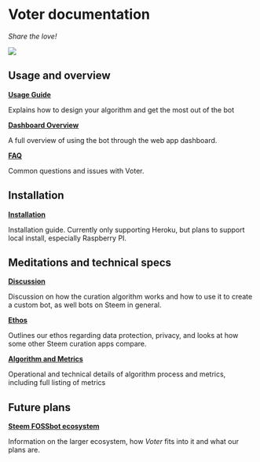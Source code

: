 # Voter documentation

_Share the love!_

![](/img/voter-banner-300.png)

## Usage and overview

**[Usage Guide](/docs/usage-guide.md)**

Explains how to design your algorithm and get the most out of the bot

**[Dashboard Overview](/docs/dashboard-overview.md)**

A full overview of using the bot through the web app dashboard.

**[FAQ](/docs/faq.md)**

Common questions and issues with Voter.

## Installation

**[Installation](/docs/installation.md)**

Installation guide. Currently only supporting Heroku, but plans to support local install, especially Raspberry PI.

## Meditations and technical specs

**[Discussion](/docs/discussion.md)**

Discussion on how the curation algorithm works and how to use it to create a custom bot, as well bots on Steem in general.

**[Ethos](/docs/ethos.md)**

Outlines our ethos regarding data protection, privacy, and looks at how some other Steem curation apps compare.

**[Algorithm and Metrics](/docs/algorithm.md)**

Operational and technical details of algorithm process and metrics, including full listing of metrics

## Future plans

**[Steem FOSSbot ecosystem](/docs/ecosystem.md)**

Information on the larger ecosystem, how _Voter_ fits into it and what our plans are.